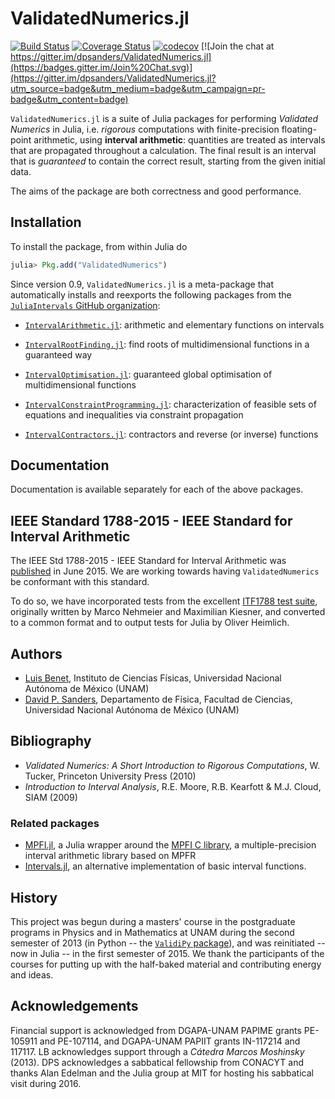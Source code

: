 # ValidatedNumerics.jl #

[![Build Status](https://travis-ci.org/JuliaIntervals/ValidatedNumerics.jl.svg?branch=master)](https://travis-ci.org/JuliaIntervals/ValidatedNumerics.jl)
[![Coverage Status](https://coveralls.io/repos/dpsanders/ValidatedNumerics.jl/badge.svg?branch=master&service=github)](https://coveralls.io/github/dpsanders/ValidatedNumerics.jl?branch=master)
[![codecov](https://codecov.io/gh/JuliaIntervals/ValidatedNumerics.jl/branch/master/graph/badge.svg)](https://codecov.io/gh/JuliaIntervals/ValidatedNumerics.jl)
[![Join the chat at https://gitter.im/dpsanders/ValidatedNumerics.jl](https://badges.gitter.im/Join%20Chat.svg)](https://gitter.im/dpsanders/ValidatedNumerics.jl?utm_source=badge&utm_medium=badge&utm_campaign=pr-badge&utm_content=badge)

`ValidatedNumerics.jl` is a suite of Julia packages for performing *Validated Numerics* in Julia, i.e. *rigorous* computations with finite-precision floating-point arithmetic, using **interval arithmetic**: quantities are treated as intervals that are propagated throughout a calculation. The final result is an interval that is *guaranteed* to contain the correct result, starting from the given initial data.

The aims of the package are both correctness and good performance.


## Installation
To install the package, from within Julia do

```julia
julia> Pkg.add("ValidatedNumerics")
```

Since version 0.9, `ValidatedNumerics.jl` is a meta-package that automatically installs and reexports the following packages from the [`JuliaIntervals` GitHub organization](https://github.com/JuliaIntervals):

- [`IntervalArithmetic.jl`](https://github.com/JuliaIntervals/IntervalArithmetic.jl): arithmetic and elementary functions on intervals

- [`IntervalRootFinding.jl`](https://github.com/JuliaIntervals/IntervalRootFinding.jl): find roots of multidimensional functions in a guaranteed way

- [`IntervalOptimisation.jl`](https://github.com/JuliaIntervals/IntervalOptimisation.jl): guaranteed global optimisation of multidimensional functions

- [`IntervalConstraintProgramming.jl`](https://github.com/JuliaIntervals/IntervalConstraintProgramming.jl): characterization of feasible sets of equations and inequalities via constraint propagation

- [`IntervalContractors.jl`](https://github.com/JuliaIntervals/IntervalContractors.jl): contractors and reverse (or inverse) functions


## Documentation
Documentation is available separately for each of the above packages.

## IEEE Standard 1788-2015 - IEEE Standard for Interval Arithmetic
The IEEE Std 1788-2015 - IEEE Standard for Interval Arithmetic was [published](https://standards.ieee.org/findstds/standard/1788-2015.html) in June 2015. We are working towards having `ValidatedNumerics` be conformant with this standard.

To do so, we have incorporated tests from the excellent [ITF1788 test suite](https://github.com/oheim/ITF1788), originally written by Marco Nehmeier and Maximilian Kiesner, and converted to a common format and to output tests for Julia by Oliver Heimlich.

## Authors
- [Luis Benet](http://www.cicc.unam.mx/~benet/), Instituto de Ciencias Físicas, Universidad Nacional Autónoma de México (UNAM)
- [David P. Sanders](http://sistemas.fciencias.unam.mx/~dsanders), Departamento de Física, Facultad de Ciencias, Universidad Nacional Autónoma de México (UNAM)

## Bibliography

- *Validated Numerics: A Short Introduction to Rigorous Computations*, W. Tucker, Princeton University Press (2010)
- *Introduction to Interval Analysis*, R.E. Moore, R.B. Kearfott & M.J. Cloud, SIAM (2009)

### Related packages
- [MPFI.jl](https://github.com/andrioni/MPFI.jl), a Julia wrapper around the [MPFI C library](http://perso.ens-lyon.fr/nathalie.revol/software.html), a multiple-precision interval arithmetic library based on MPFR
- [Intervals.jl](https://github.com/andrioni/Intervals.jl), an alternative implementation of basic interval functions.


## History ##
This project was begun during a masters' course in the postgraduate programs in Physics and in Mathematics at UNAM during the second semester of 2013 (in Python -- the [`ValidiPy` package](https://github.com/computo-fc/ValidiPy)), and was reinitiated -- now in Julia -- in the first semester of 2015. We thank the participants of the courses for putting up with the half-baked material and contributing energy and ideas.


## Acknowledgements ##

Financial support is acknowledged from DGAPA-UNAM PAPIME grants PE-105911 and PE-107114, and DGAPA-UNAM PAPIIT grants IN-117214 and 117117. LB acknowledges support through a *Cátedra Marcos Moshinsky* (2013).
DPS acknowledges a sabbatical fellowship from CONACYT and thanks Alan Edelman and the Julia group at MIT for hosting his sabbatical visit during 2016.
